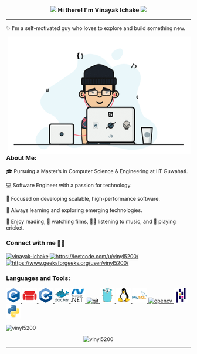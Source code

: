<!-- Heading -->
<h3 align="center">
  <img src="https://raw.githubusercontent.com/MartinHeinz/MartinHeinz/master/wave.gif" width="30px"> 
  Hi there! I'm Vinayak Ichake 
  <img src="https://media.giphy.com/media/WUlplcMpOCEmTGBtBW/giphy.gif" width="30">
</h3>


<!-- About section -->
---
✨ I'm a self-motivated guy who loves to explore and build something new.

<!-- code gif -->
<img align="right" alt="GIF" src="https://github.com/vinyl5200/vinyl5200/blob/master/code.gif" width="500" height="320" />

<h3 align="left">About Me:</h3>
<p>
🎓 Pursuing a Master’s in Computer Science & Engineering at IIT Guwahati.

💻 Software Engineer with a passion for technology.

🚀 Focused on developing scalable, high-performance software.

🌱 Always learning and exploring emerging technologies.

📖 Enjoy reading, 🎥 watching films, 👨‍🎤 listening to music, and 🏏 playing cricket.

</p>


<!-- About section: END -->

<!-- Connect section -->
<h3>Connect with me 🤝🏻</h3>
<p align="left">
  <a href="https://linkedin.com/in/vinayak-ichake" target="blank">
    <img align="center" src="https://raw.githubusercontent.com/rahuldkjain/github-profile-readme-generator/master/src/images/icons/Social/linked-in-alt.svg" alt="vinayak-ichake" height="30" width="40" />
  </a>
  <a href="https://leetcode.com/u/vinyl5200/" target="blank">
    <img align="center" src="https://raw.githubusercontent.com/rahuldkjain/github-profile-readme-generator/master/src/images/icons/Social/leet-code.svg" alt="https://leetcode.com/u/vinyl5200/" height="30" width="40" />
  </a>
  <a href="https://www.geeksforgeeks.org/user/vinyl5200/" target="blank">
    <img align="center" src="https://raw.githubusercontent.com/rahuldkjain/github-profile-readme-generator/master/src/images/icons/Social/geeks-for-geeks.svg" alt="https://www.geeksforgeeks.org/user/vinyl5200/" height="30" width="40" />
  </a>
</p>

<!-- Languages and Tools -->
<h3 align="left">Languages and Tools:</h3>
<p align="left">
  <a href="https://www.cprogramming.com/" target="_blank" rel="noreferrer">
    <img src="https://raw.githubusercontent.com/devicons/devicon/master/icons/c/c-original.svg" alt="c" width="40" height="40"/>
  </a>
  <a href="https://couchdb.apache.org/" target="_blank" rel="noreferrer">
    <img src="https://raw.githubusercontent.com/devicons/devicon/0d6c64dbbf311879f7d563bfc3ccf559f9ed111c/icons/couchdb/couchdb-original.svg" alt="couchdb" width="40" height="40"/>
  </a>
  <a href="https://www.w3schools.com/cpp/" target="_blank" rel="noreferrer">
    <img src="https://raw.githubusercontent.com/devicons/devicon/master/icons/cplusplus/cplusplus-original.svg" alt="cplusplus" width="40" height="40"/>
  </a>
  <a href="https://www.docker.com/" target="_blank" rel="noreferrer">
    <img src="https://raw.githubusercontent.com/devicons/devicon/master/icons/docker/docker-original-wordmark.svg" alt="docker" width="40" height="40"/>
  </a>
  <a href="https://dotnet.microsoft.com/" target="_blank" rel="noreferrer">
    <img src="https://raw.githubusercontent.com/devicons/devicon/master/icons/dot-net/dot-net-original-wordmark.svg" alt="dotnet" width="40" height="40"/>
  </a>
  <a href="https://git-scm.com/" target="_blank" rel="noreferrer">
    <img src="https://www.vectorlogo.zone/logos/git-scm/git-scm-icon.svg" alt="git" width="40" height="40"/>
  </a>
  <a href="https://golang.org" target="_blank" rel="noreferrer">
    <img src="https://raw.githubusercontent.com/devicons/devicon/master/icons/go/go-original.svg" alt="go" width="40" height="40"/>
  </a>
  <a href="https://www.linux.org/" target="_blank" rel="noreferrer">
    <img src="https://raw.githubusercontent.com/devicons/devicon/master/icons/linux/linux-original.svg" alt="linux" width="40" height="40"/>
  </a>
  <a href="https://www.mysql.com/" target="_blank" rel="noreferrer">
    <img src="https://raw.githubusercontent.com/devicons/devicon/master/icons/mysql/mysql-original-wordmark.svg" alt="mysql" width="40" height="40"/>
  </a>
  <a href="https://opencv.org/" target="_blank" rel="noreferrer">
    <img src="https://www.vectorlogo.zone/logos/opencv/opencv-icon.svg" alt="opencv" width="40" height="40"/>
  </a>
  <a href="https://pandas.pydata.org/" target="_blank" rel="noreferrer">
    <img src="https://raw.githubusercontent.com/devicons/devicon/2ae2a900d2f041da66e950e4d48052658d850630/icons/pandas/pandas-original.svg" alt="pandas" width="40" height="40"/>
  </a>
  <a href="https://www.python.org" target="_blank" rel="noreferrer">
    <img src="https://raw.githubusercontent.com/devicons/devicon/master/icons/python/python-original.svg" alt="python" width="40" height="40"/>
  </a>
</p>

<!-- About Me -->

<!-- Profile Views -->
<p align="left">
  <img src="https://komarev.com/ghpvc/?username=vinyl5200&label=Profile%20views&color=0e75b6&style=flat" alt="vinyl5200" />
</p>

<!-- GitHub Stats -->
<p align="center">
  <img src="https://github-readme-stats.vercel.app/api/top-langs?username=vinyl5200&show_icons=true&locale=en&layout=compact" alt="vinyl5200" />
</p>

<!-- THE END -->
---
